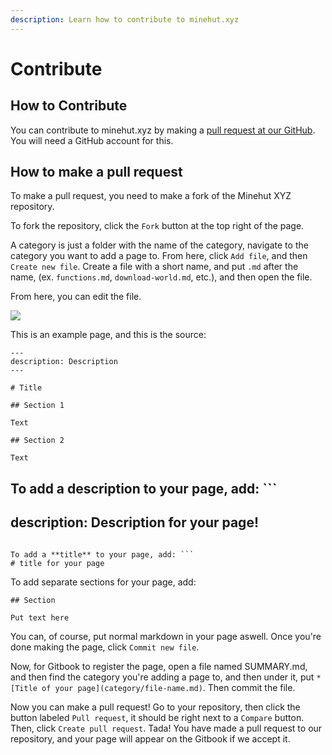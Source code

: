 ```yaml
---
description: Learn how to contribute to minehut.xyz
---
```


# Contribute

## How to Contribute

You can contribute to minehut.xyz by making a [pull request at our GitHub](https://github.com/TeamMH/minehutxyz).
You will need a GitHub account for this.

## How to make a pull request

To make a pull request, you need to make a fork of the Minehut XYZ repository.

To fork the repository, click the `Fork` button at the top right of the page.

A category is just a folder with the name of the category, navigate to the category you want to add a page to. From here, click `Add file`, and then `Create new file`. Create a file with a short name, and put `.md` after the name, (ex. `functions.md`, `download-world.md`, etc.), and then open the file.

From here, you can edit the file.

![](./.gitbook/assets/image.png)

This is an example page, and this is the source:

```
---
description: Description
---

# Title

## Section 1

Text

## Section 2

Text
```

To add a **description** to your page, add: ```
---
description: Description for your page!
---
```

To add a **title** to your page, add: ```
# title for your page
```

To add separate sections for your page, add:
```
## Section

Put text here
```

You can, of course, put normal markdown in your page aswell.
Once you're done making the page, click `Commit new file`.

Now, for Gitbook to register the page, open a file named SUMMARY.md, and then find the category you're adding a page to, and then under it, put `* [Title of your page](category/file-name.md)`. Then commit the file.

Now you can make a pull request!
Go to your repository, then click the button labeled `Pull request`, it should be right next to a `Compare` button. Then, click `Create pull request`. Tada! You have made a pull request to our repository, and your page will appear on the Gitbook if we accept it.
